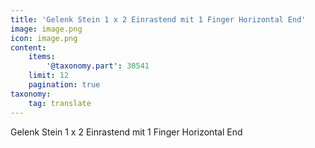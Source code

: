 ```yaml
---
title: 'Gelenk Stein 1 x 2 Einrastend mit 1 Finger Horizontal End'
image: image.png
icon: image.png
content:
    items:
        '@taxonomy.part': 30541
    limit: 12
    pagination: true
taxonomy:
    tag: translate
---
```


Gelenk Stein 1 x 2 Einrastend mit 1 Finger Horizontal End
